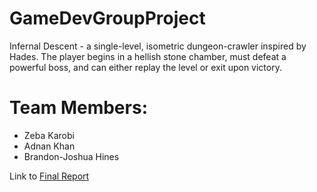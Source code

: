 # GameDevGroupProject
Infernal Descent - a single-level, isometric dungeon-crawler inspired by Hades. The player begins in a hellish stone chamber, must defeat a powerful boss, and can either replay the level or exit upon victory. 

# Team Members: 
- Zeba Karobi
- Adnan Khan
- Brandon-Joshua Hines

Link to [Final Report](https://github.com/Zkarobi/GameDevGroupProject/blob/main/Final%20Project%20Report_%20_Infernal%20Descent_%20(2).pdf)
